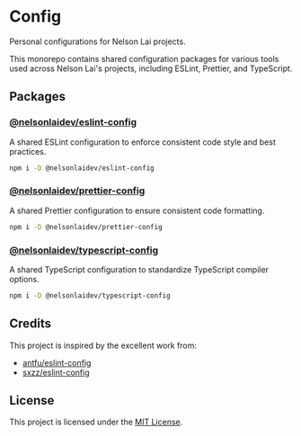# Config

Personal configurations for Nelson Lai projects.

This monorepo contains shared configuration packages for various tools used across Nelson Lai's projects, including ESLint, Prettier, and TypeScript.

## Packages

### [@nelsonlaidev/eslint-config](packages/eslint-config)

A shared ESLint configuration to enforce consistent code style and best practices.

```bash
npm i -D @nelsonlaidev/eslint-config
```

### [@nelsonlaidev/prettier-config](packages/prettier-config)

A shared Prettier configuration to ensure consistent code formatting.

```bash
npm i -D @nelsonlaidev/prettier-config
```

### [@nelsonlaidev/typescript-config](packages/typescript-config)

A shared TypeScript configuration to standardize TypeScript compiler options.

```bash
npm i -D @nelsonlaidev/typescript-config
```

## Credits

This project is inspired by the excellent work from:

- [antfu/eslint-config](https://github.com/antfu/eslint-config)
- [sxzz/eslint-config](https://github.com/sxzz/eslint-config)

## License

This project is licensed under the [MIT License](LICENSE).
